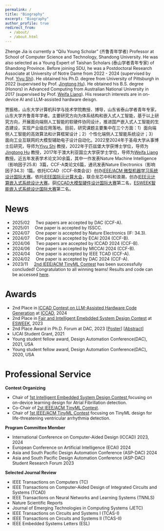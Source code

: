 ```yaml
---
permalink: /
title: "Biography"
excerpt: "Biography"
author_profile: true
redirect_from: 
  - /about/
  - /about.html
---
```


Zhenge Jia is currently a “Qilu Young Scholar” (齐鲁青年学者) Professor at School of Computer Science and Technology, Shandong University.
He was also selected as a Young Expert of Taishan Scholars (泰山学者青年专家) of Shandong Province. 
Before joining SDU, he was a Postdoctoral Research Associate at University of Notre Dame from 2022 - 2024 (supervised by Prof. [Yiyu Shi](https://www3.nd.edu/~scl/index.html)). 
He obtained his Ph.D. degree from University of Pittsburgh in 2022 (supervised by Prof. [Jingtong Hu](https://sites.pitt.edu/~jthu/index.html)). 
He obtained his B.S. degree (Honors) in Advanced Computing from Australian National University in 2017 (supervised by Prof. [Weifa Liang](https://www.cs.cityu.edu.hk/~weliang/)). 
His research interests are in on-device AI and LLM-assisted hardware deisgn.

贾振格，山东大学计算机科学与技术学院教授、博导，山东省泰山学者青年专家，山东大学齐鲁青年学者。主要研究方向为体系结构和嵌入式人工智能，基于以上研究方向，开展面向端侧人工智能的软硬件协同设计，推进国产嵌入式人工智能的生态建设，实现产业级应用落地。目前，研究课题主要集中在三个方面：1）面向端侧人工智能的高效算法和计算框架设计；2）个性化端侧人工智能系统设计；3）面向工业互联网的大模型辅助电子设计自动化。2022至2024年于圣母大学从事博士后研究，导师为[Yiyu Shi](https://www3.nd.edu/~scl/index.html) 教授，2022年于匹兹堡大学获博士学位，导师为[Jingtong Hu](https://sites.pitt.edu/~jthu/index.html) 教授，2017年于澳大利亚国立大学获学士学位，导师为[Weifa Liang](https://www.cs.cityu.edu.hk/~weliang/) 教授。近五年发表学术论文30余篇，其中一作发表Nature Machine Intelligence（影响因子25.8）3篇，CCF-A类论文6篇，通讯发表Nature Electronics（影响因子34.3）1篇。依托ICCAD（CCF-B类会议）创办[IEEE/ACM 微型机器学习系统设计国际大赛](https://tinymlcontest.github.io/TinyML-Design-Contest/)。依托[IEEE国际元计算大会](http://meta-computing.info/)，联合龙芯中科和浪潮，创办[IEEE元计算嵌入式系统设计大赛](https://iesdcontest.github.io/iesd-2024/)。获[ICCAD大模型硬件设计国际大赛](https://nvlabs.github.io/LLM4HWDesign/results.html)第二名，[ESWEEK智能嵌入式系统设计国际大赛](https://esfair2023.github.io/ESFair/)第二名。

[//]: # (His research outcomes:)

[//]: # (* Personalized Deep Learning [[ICCAD'20]&#40;https://dl.acm.org/doi/abs/10.1145/3400302.3415774?casa_token=tqZyGxa0C34AAAAA:gulGfir-bcDA-Y5VLTB6Dofwk20T4rGazQjxrxcH10hyNhrpHaW5vocT9eviqRBDMvYE_553wDGq7ao&#41;, [IJCAI'21]&#40;https://www.ijcai.org/proceedings/2021/0359.pdf&#41;, [TCAD'22]&#40;https://ieeexplore.ieee.org/document/9743335&#41;, [TCAD'24]&#40;https://ieeexplore.ieee.org/document/10499975&#41;])

[//]: # (* On-Device Learning [[DAC'21]&#40;https://ieeexplore.ieee.org/document/9586123/metrics#metrics&#41;, [ESWEEK'21]&#40;https://dl.acm.org/doi/10.1145/3476987&#41;, [NMI'22]&#40;https://www.nature.com/articles/s42256-022-00567-4&#41; , [NMI'23]&#40;https://www.nature.com/articles/s42256-023-00670-0&#41;,  [DAC'24]&#40;https://arxiv.org/abs/2311.12275&#41;, [NMI'23]&#40;https://www.nature.com/articles/s42256-023-00659-9&#41;, [TCAD'23]&#40;https://ieeexplore.ieee.org/document/10233940&#41;, [NE'24]&#40;https://www.nature.com/articles/s41928-024-01213-0&#41;, [DAC'25]&#40;&#41;])

[//]: # (* LLM4HWDesign [])

# News
* 2025/02 &nbsp; &nbsp;    Two papers are accepted by DAC (CCF-A).
* 2025/01 &nbsp; &nbsp;    One paper is accepted by ISSCC.
* 2024/07 &nbsp; &nbsp;    One paper is accepted by Nature Electronics (IF: 34.3).
* 2024/07 &nbsp; &nbsp;    One paper is accepted by ECAI 2024 (CCF-B).
* 2024/06 &nbsp; &nbsp;    Two papers are accepted by ICCAD 2024 (CCF-B).
* 2024/06 &nbsp; &nbsp;    One paper is accepted by MICCAI 2024 (CCF-B).
* 2024/04 &nbsp; &nbsp;    One paper is accepted by IEEE TCAD (CCF-A).
* 2024/02 &nbsp; &nbsp;    One paper is accepted by DAC 2024 (CCF-A).
* 2023/11 &nbsp; &nbsp;    [2nd IEEE/ACM TinyML Contest](https://tinymlcontest.github.io/TinyML-Design-Contest-2023/) has been successfully concluded! Congratulation to all winning teams! Results and code can be accessed [here](https://tinymlcontest.github.io/TinyML-Design-Contest-2023/Winners.html).

[//]: # (* 2023/10 &nbsp; &nbsp;    Proposal on Personalized On-Device Federated Learning is funded by [Indiana CTSI]&#40;https://indianactsi.org/&#41;.)

[//]: # (* 2023/09 &nbsp; &nbsp;    2nd Place in [Fair and Intelligent Emebdded System Design Contest]&#40;https://esfair2023.github.io/ESFair/&#41; at [ESWEEK'23]&#40;https://esweek.org/tiny-and-fair-ml-design/&#41;. )

[//]: # (* 2023/08 &nbsp; &nbsp;    One paper is accepted by IEEE TCAD.)

[//]: # (* 2023/05 &nbsp; &nbsp;    One paper is accepted by Nature Machine Intelligence &#40;IF: 25.9&#41;.)

[//]: # (* 2023/04 &nbsp; &nbsp;    One paper is accepted by Nature Machine Intelligence &#40;IF: 25.9&#41;.)

[//]: # (* 2022/11 &nbsp; &nbsp;    [1st IEEE/ACM TinyML Contest]&#40;https://tinymlcontest.github.io/TinyML-Design-Contest/&#41; has been successfully concluded! Congratulation to all winning teams! Results and slides can be accessed [here]&#40;https://tinymlcontest.github.io/TinyML-Design-Contest/Winners.html&#41;.)

[//]: # (* 2022/10 &nbsp; &nbsp;    One paper is accepted by Nature Machine Intelligence &#40;IF: 25.9&#41;.)

[//]: # (* 2022/08 &nbsp; &nbsp;    Join [Sustainable Computing Laboratory &#40;SCL&#41;]&#40;https://www3.nd.edu/~scl/index.html&#41; at University of Notre Dame.)

[//]: # (* 2022/08 &nbsp; &nbsp;    Obtain Ph.D. degree from University of Pittsburgh.)

[//]: # (* 2022/07 &nbsp; &nbsp;    Launch [1st IEEE/ACM TinyML Contest]&#40;https://tinymlcontest.github.io/TinyML-Design-Contest/&#41;.)

# Awards
* 2nd Place in [ICCAD Contest on LLM-Assisted Hardware Code Generation](https://nvlabs.github.io/LLM4HWDesign/results.html) at [ICCAD](https://2024.iccad.com/), 2024 
* 2nd Place in [Fair and Intelligent Emebdded System Design Contest](https://esfair2023.github.io/ESFair/) at [ESWEEK](https://esweek.org/tiny-and-fair-ml-design/), 2023 
* 2nd Place Award in Ph.D. Forum at DAC, 2023 [[Poster](https://drive.google.com/file/d/117iJwE_jHYDHIGQ5v2BSLEYuU1khPRd0/view?usp=sharing)] [[Abstract](https://drive.google.com/file/d/1D79GJMJfS3gwThoH8d4TxPMr2FrZ193D/view?usp=sharing)]
* IJCAI Student Grant, 2021
* Young student fellow award, Design Automation Conference(DAC), 2021, USA 
* Young student fellow award, Design Automation Conference(DAC), 2020, USA

# Professional Service 
**Contest Organizing** 
* Chair of [1st Intelligent Embedded System Design Contest ](https://iesdcontest.github.io/iesd-2024/) focusing on on-device learning design for Atrial Fibrillation detection. 
* Co-Chair of [2st IEEE/ACM TinyML Contest](https://tinymlcontest.github.io/TinyML-Design-Contest-2023/index.html). 
* Chair of [1st IEEE/ACM TinyML Contest](https://tinymlcontest.github.io/TinyML-Design-Contest/) focusing on TinyML design for life-threatening ventricular arrhythmia detection. 

**Program Committee Member**
* International Conference on Computer-Aided Design (ICCAD) 2023, 2024
* European Conference on Artificial Intelligence (ECAI) 2024
* Asia and South Pacific Design Automation Conference (ASP-DAC) 2024
* Asia and South Pacific Design Automation Conference (ASP-DAC) Student Research Forum 2023

**Selected Journal Review**
* IEEE Transactions on Computers (TC)
* IEEE Transactions on Computer-Aided Design of Integrated Circuits and Systems (TCAD)
* IEEE Transactions on Neural Networks and Learning Systems (TNNLS)
* Nature Scientific Reports
* Journal of Emerging Technologies in Computing Systems (JETC)
* IEEE Transactions on Circuits and Systems I (TCAS-I)
* IEEE Transactions on Circuits and Systems II (TCAS-II)
* IEEE Embedded Systems Letters (ESL)

[//]: # (* IEEE Access)
[//]: # (* ACM Transactions on Cyber-Physical Systems &#40;TCPS&#41;)





[//]: # (# Teaching &#40;as Teaching Assistant&#41;)

[//]: # (* **ECE 0142** Computer Organization, Spring 2018)

[//]: # (* **ECE 0132** Digital Logic, Fall 2018)

[//]: # (* **ECE 0501** Digital Logic Laboratory, Spring 2019)

[//]: # (* **CoE 1502** Advanced Digital Design Concepts, Fall 2019)